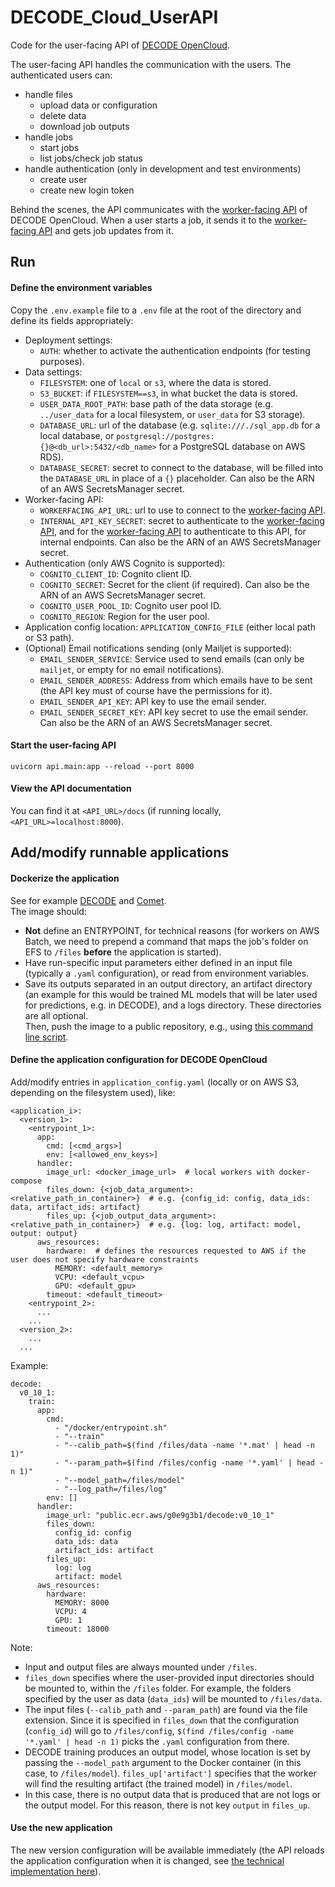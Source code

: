# DECODE_Cloud_UserAPI

Code for the user-facing API of [DECODE OpenCloud](https://github.com/ries-lab/DECODE_Cloud_Documentation).  

The user-facing API handles the communication with the users.
The authenticated users can:
 * handle files
   * upload data or configuration
   * delete data
   * download job outputs
 * handle jobs
   * start jobs
   * list jobs/check job status
 * handle authentication (only in development and test environments)
   * create user
   * create new login token

Behind the scenes, the API communicates with the [worker-facing API](https://github.com/ries-lab/DECODE_Cloud_WorkerAPI) of DECODE OpenCloud.
When a user starts a job, it sends it to the [worker-facing API](https://github.com/ries-lab/DECODE_Cloud_WorkerAPI) and gets job updates from it.

## Run
#### Define the environment variables
Copy the `.env.example` file to a `.env` file at the root of the directory and define its fields appropriately:
 - Deployment settings:
   - `AUTH`: whether to activate the authentication endpoints (for testing purposes).
 - Data settings:
   - `FILESYSTEM`: one of `local` or `s3`, where the data is stored.
   - `S3_BUCKET`: if `FILESYSTEM==s3`, in what bucket the data is stored.
   - `USER_DATA_ROOT_PATH`: base path of the data storage (e.g. `../user_data` for a local filesystem, or `user_data` for S3 storage).
   - `DATABASE_URL`: url of the database (e.g. `sqlite:///./sql_app.db` for a local database, or `postgresql://postgres:{}@<db_url>:5432/<db_name>` for a PostgreSQL database on AWS RDS).
   - `DATABASE_SECRET`: secret to connect to the database, will be filled into the `DATABASE_URL` in place of a `{}` placeholder. Can also be the ARN of an AWS SecretsManager secret.
 - Worker-facing API:
   - `WORKERFACING_API_URL`: url to use to connect to the [worker-facing API](https://github.com/ries-lab/DECODE_Cloud_WorkerAPI).
   - `INTERNAL_API_KEY_SECRET`: secret to authenticate to the [worker-facing API](https://github.com/ries-lab/DECODE_Cloud_WorkerAPI), and for the [worker-facing API](https://github.com/ries-lab/DECODE_Cloud_WorkerAPI) to authenticate to this API, for internal endpoints. Can also be the ARN of an AWS SecretsManager secret.
 - Authentication (only AWS Cognito is supported):
   - `COGNITO_CLIENT_ID`: Cognito client ID.
   - `COGNITO_SECRET`: Secret for the client (if required). Can also be the ARN of an AWS SecretsManager secret.
   - `COGNITO_USER_POOL_ID`: Cognito user pool ID.
   - `COGNITO_REGION`: Region for the user pool.
 - Application config location: `APPLICATION_CONFIG_FILE` (either local path or S3 path).
 - (Optional) Email notifications sending (only Mailjet is supported):
   - `EMAIL_SENDER_SERVICE`: Service used to send emails (can only be `mailjet`, or empty for no email notifications).
   - `EMAIL_SENDER_ADDRESS`: Address from which emails have to be sent (the API key must of course have the permissions for it).
   - `EMAIL_SENDER_API_KEY`: API key to use the email sender.
   - `EMAIL_SENDER_SECRET_KEY`: API key secret to use the email sender. Can also be the ARN of an AWS SecretsManager secret.

#### Start the user-facing API
`uvicorn api.main:app --reload --port 8000`

#### View the API documentation
You can find it at `<API_URL>/docs` (if running locally, `<API_URL>=localhost:8000`).


## Add/modify runnable applications
#### Dockerize the application
See for example [DECODE](https://github.com/ries-lab/DECODE_Internal/blob/dockerfile_stable/Dockerfile) and [Comet](https://github.com/nolan1999/Comet/blob/docker/Python_interface/Dockerfile).  
The image should:
 - **Not** define an ENTRYPOINT, for technical reasons (for workers on AWS Batch, we need to prepend a command that maps the job's folder on EFS to `/files` **before** the application is started).
 - Have run-specific input parameters either defined in an input file (typically a `.yaml` configuration), or read from environment variables.
 - Save its outputs separated in an output directory, an artifact directory (an example for this would be trained ML models that will be later used for predictions, e.g. in DECODE), and a logs directory. These directories are all optional.  
Then, push the image to a public repository, e.g., using [this command line script](https://github.com/ries-lab/DECODE_AWS_Infrastructure/blob/main/scripts/push_local_dockerimage.py). 

#### Define the application configuration for DECODE OpenCloud
Add/modify entries in `application_config.yaml` (locally or on AWS S3, depending on the filesystem used), like:
```
<application_i>:
  <version_1>:
    <entrypoint_1>:
      app:
        cmd: [<cmd_args>]
        env: [<allowed_env_keys>]
      handler:
        image_url: <docker_image_url>  # local workers with docker-compose
        files_down: {<job_data_argument>: <relative_path_in_container>}  # e.g. {config_id: config, data_ids: data, artifact_ids: artifact}
        files_up: {<job_output_data_argument>: <relative_path_in_container>}  # e.g. {log: log, artifact: model, output: output}
      aws_resources:
        hardware:  # defines the resources requested to AWS if the user does not specify hardware constraints
          MEMORY: <default_memory>
          VCPU: <default_vcpu>
          GPU: <default_gpu>
        timeout: <default_timeout>
    <entrypoint_2>:
      ...
    ...
  <version_2>:
    ...
  ...
```

Example:
```
decode:
  v0_10_1:
    train:
      app:
        cmd:
          - "/docker/entrypoint.sh"
          - "--train"
          - "--calib_path=$(find /files/data -name '*.mat' | head -n 1)"
          - "--param_path=$(find /files/config -name '*.yaml' | head -n 1)"
          - "--model_path=/files/model"
          - "--log_path=/files/log"
        env: []
      handler:
        image_url: "public.ecr.aws/g0e9g3b1/decode:v0_10_1"
        files_down:
          config_id: config
          data_ids: data
          artifact_ids: artifact
        files_up:
          log: log
          artifact: model
      aws_resources:
        hardware:
          MEMORY: 8000
          VCPU: 4
          GPU: 1
        timeout: 18000
```
Note:
 - Input and output files are always mounted under `/files`.
 - `files_down` specifies where the user-provided input directories should be mounted to, within the `/files` folder. For example, the folders specified by the user as data (`data_ids`) will be mounted to `/files/data`.
 - The input files (`--calib_path` and `--param_path`) are found via the file extension. Since it is specified in `files_down` that the configuration (`config_id`) will go to `/files/config`, `$(find /files/config -name '*.yaml' | head -n 1)` picks the `.yaml` configuration from there.
 - DECODE training produces an output model, whose location is set by passing the `--model_path` argument to the Docker container (in this case, to `/files/model`). `files_up['artifact']` specifies that the worker will find the resulting artifact (the trained model) in `/files/model`.
 - In this case, there is no output data that is produced that are not logs or the output model. For this reason, there is not key `output` in `files_up`.

#### Use the new application
The new version configuration will be available immediately (the API reloads the application configuration when it is changed, see [the technical implementation here](./api/settings.py)).
